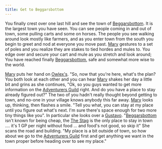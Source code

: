 ```yaml
---
title: Get to Beggarsbottom
---
```


You finally crest over one last hill and see the town of [Beggarsbottom](../places/beggarsbottom/story.md). It is the largest town you have seen. You can see people coming in and out of town, some pulling carts and some on horses. The people you see walking around look mostly like farmers, and as you enter town from the south you begin to greet and nod at everyone you move past. [Mary](../characters/mary-tanner.md) gestures to a set of poles and you realize they are stakes to tied hordes and mules to. You edge over and secure your cart and mule as you stretch and look around; You have reached finally [Beggarsbottom](../places/beggarsbottom/story.md), safe and somewhat more wise to the world.

[Mary](../characters/mary-tanner.md) puts her hand on [Owlex's](../characters/owlex.md). "So, now that you're here, what's the plan? You both look at each other and you can hear [Mary]() shakes her day a little bit and grins as she continues, "Ok, so you guys wanted to get more information on the [Adventurers Guild](../places/adventurers-guild.md) right. And do you have a place to stay already figured out?" The two of you hadn't really thought beyond getting to town, and no-one in your village knows anybody this far away. [Mary](../characters/mary-tanner.md) looks up, thinking, then flashes a smile. "Tell you what, you can stay at my place until you figure out what's next. I'm sure there's space enough for two more tiny things like you". In particular she looks over a [Gustavo](../characters/gustavo.md). "[Beggarsbottom](../places/beggarsbottom/story.md) isn't known for being cheap, the [The Stag](../places/beggarsbottom/story.md#sleeping-stag) is the only place to stay in town .... it's 1 GP per night without food ... and food's not good, so skip it" She scans the road and building. "My place is a bit outside of town, so how about we go to the [Adventurers Guild](../places/adventurers-guild.md) first and get anything we want in the town proper before heading over to see my place."
